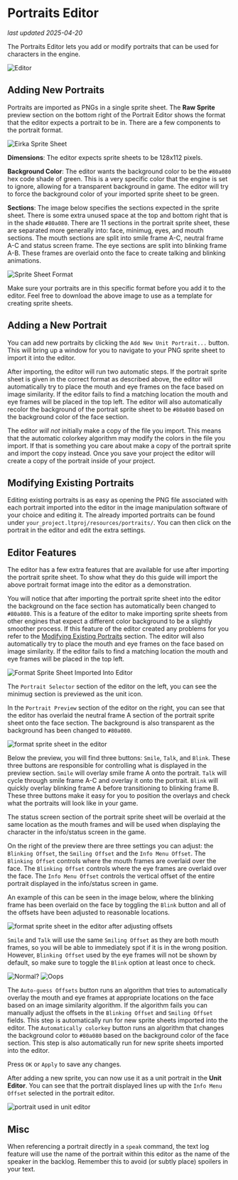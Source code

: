# Portraits Editor

_last updated 2025-04-20_

The Portraits Editor lets you add or modify portraits that can be used for characters in the engine.

![Editor](../images/PortraitsEditorImages/PortraitsEditor.png)

## Adding New Portraits

Portraits are imported as PNGs in a single sprite sheet. The **Raw Sprite** preview section on the bottom right of the Portrait Editor shows the format that the editor expects a portrait to be in. There are a few components to the portrait format.

![Eirka Sprite Sheet](../images/PortraitsEditorImages/PortraitEirika.png)

**Dimensions**: The editor expects sprite sheets to be 128x112 pixels.

**Background Color**: The editor wants the background color to be the `#80a080` hex code shade of green. This is a very specific color that the engine is set to ignore, allowing for a transparent background in game. The editor will try to force the background color of your imported sprite sheet to be green.

**Sections**: The image below specifies the sections expected in the sprite sheet. There is some extra unused space at the top and bottom right that is in the shade `#80a080`. There are 11 sections in the portrait sprite sheet, these are separated more generally into: face, minimug, eyes, and mouth sections. The mouth sections are split into smile frame A-C, neutral frame A-C and status screen frame. The eye sections are split into blinking frame A-B. These frames are overlaid onto the face to create talking and blinking animations.

![Sprite Sheet Format](../images/PortraitsEditorImages/Format.png)

Make sure your portraits are in this specific format before you add it to the editor. Feel free to download the above image to use as a template for creating sprite sheets.

## Adding a New Portrait

You can add new portraits by clicking the `Add New Unit Portrait...` button. This will bring up a window for you to navigate to your PNG sprite sheet to import it into the editor.

After importing, the editor will run two automatic steps. If the portrait sprite sheet is given in the correct format as described above, the editor will automatically try to place the mouth and eye frames on the face based on image similarity. If the editor fails to find a matching location the mouth and eye frames will be placed in the top left. The editor will also automatically recolor the background of the portrait sprite sheet to be `#80a080` based on the background color of the face section.

The editor *will not* initially make a copy of the file you import. This means that the automatic colorkey algorithm may modify the colors in the file you import. If that is something you care about make a copy of the portrait sprite and import the copy instead. Once you save your project the editor will create a copy of the portrait inside of your project.

## Modifying Existing Portraits

Editing existing portraits is as easy as opening the PNG file associated with each portrait imported into the editor in the image manipulation software of your choice and editing it. The already imported portraits can be found under `your_project.ltproj/resources/portraits/`. You can then click on the portrait in the editor and edit the extra settings.

## Editor Features

The editor has a few extra features that are available for use after importing the portrait sprite sheet. To show what they do this guide will import the above portrait format image into the editor as a demonstration.

You will notice that after importing the portrait sprite sheet into the editor the background on the face section has automatically been changed to `#80a080`. This is a feature of the editor to make importing sprite sheets from other engines that expect a different color background to be a slightly smoother process. If this feature of the editor created any problems for you refer to the [Modifying Existing Portraits](#modifying-existing-portraits) section. The editor will also automatically try to place the mouth and eye frames on the face based on image similarity. If the editor fails to find a matching location the mouth and eye frames will be placed in the top left.

![Format Sprite Sheet Imported Into Editor](../images/PortraitsEditorImages/FormatImported.png)

The `Portrait Selector` section of the editor on the left, you can see the minimug section is previewed as the unit icon.

In the `Portrait Preview` section of the editor on the right, you can see that the editor has overlaid the neutral frame A section of the portrait sprite sheet onto the face section. The background is also transparent as the background has been changed to `#80a080`.

![format sprite sheet in the editor](../images/PortraitsEditorImages/FormatImportedInEditor.png)

Below the preview, you will find three buttons: `Smile`, `Talk`, and `Blink`. These three buttons are responsible for controlling what is displayed in the preview section. `Smile` will overlay smile frame A onto the portrait. `Talk` will cycle through smile frame A-C and overlay it onto the portrait. `Blink` will quickly overlay blinking frame A before transitioning to blinking frame B. These three buttons make it easy for you to position the overlays and check what the portraits will look like in your game.

The status screen section of the portrait sprite sheet will be overlaid at the same location as the mouth frames and will be used when displaying the character in the info/status screen in the game.

On the right of the preview there are three settings you can adjust: the `Blinking Offset`, the `Smiling Offset` and the `Info Menu Offset`. The `Blinking Offset` controls where the mouth frames are overlaid over the face. The `Blinking Offset` controls where the eye frames are overlaid over the face. The `Info Menu Offset` controls the vertical offset of the entire portrait displayed in the info/status screen in game.

An example of this can be seen in the image below, where the blinking frame has been overlaid on the face by toggling the `Blink` button and all of the offsets have been adjusted to reasonable locations.

![format sprite sheet in the editor after adjusting offsets](../images/PortraitsEditorImages/FormatImportedInEditorAdjustedOffsets.png)

`Smile` and `Talk` will use the same `Smiling Offset` as they are both mouth frames, so you will be able to immediately spot if it is in the wrong position. However, `Blinking Offset` used by the eye frames will not be shown by default, so make sure to toggle the `Blink` option at least once to check.

![Normal?](../images/PortraitsEditorImages/CorrectBlinkOffset.png) ![Oops](../images/PortraitsEditorImages/IncorrectBlinkOffset.png)

The `Auto-guess Offsets` button runs an algorithm that tries to automatically overlay the mouth and eye frames at appropriate locations on the face based on an image similarity algorithm. If the algorithm fails you can manually adjust the offsets in the `Blinking Offset` and `Smiling Offset` fields. This step is automatically run for new sprite sheets imported into the editor. The `Automatically colorkey` button runs an algorithm that changes the background color to `#80a080` based on the background color of the face section. This step is also automatically run for new sprite sheets imported into the editor.

Press `OK` or `Apply` to save any changes.

After adding a new sprite, you can now use it as a unit portrait in the **Unit Editor**. You can see that the portrait displayed lines up with the `Info Menu Offset` selected in the portrait editor.

![portrait used in unit editor](../images/PortraitsEditorImages/PortraitInUnitEditor.png)

## Misc

When referencing a portrait directly in a `speak` command, the text log feature will use the name of the portrait within this editor as the name of the speaker in the backlog. Remember this to avoid (or subtly place) spoilers in your text.
